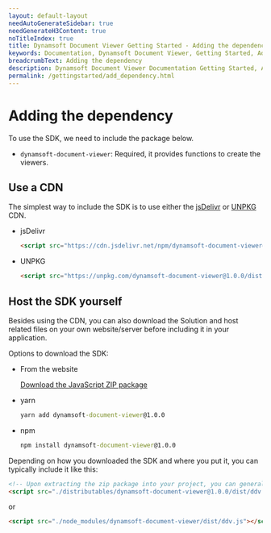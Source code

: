 ```yaml
---
layout: default-layout
needAutoGenerateSidebar: true
needGenerateH3Content: true
noTitleIndex: true
title: Dynamsoft Document Viewer Getting Started - Adding the dependency
keywords: Documentation, Dynamsoft Document Viewer, Getting Started, Adding the dependency
breadcrumbText: Adding the dependency
description: Dynamsoft Document Viewer Documentation Getting Started, Adding the dependency
permalink: /gettingstarted/add_dependency.html
---
```


# Adding the dependency

To use the SDK, we need to include the package below.

- `dynamsoft-document-viewer`: Required, it provides functions to create the viewers.


## Use a CDN

The simplest way to include the SDK is to use either the [jsDelivr](https://jsdelivr.com/) or [UNPKG](https://unpkg.com/) CDN.

- jsDelivr

  ```html
  <script src="https://cdn.jsdelivr.net/npm/dynamsoft-document-viewer@1.0.0/dist/ddv.js"></script>
  ```

- UNPKG

  ```html
  <script src="https://unpkg.com/dynamsoft-document-viewer@1.0.0/dist/ddv.js"></script>
  ```

## Host the SDK yourself

Besides using the CDN, you can also download the Solution and host related files on your own website/server before including it in your application.

Options to download the SDK:

- From the website

  [Download the JavaScript ZIP package](https://www.dynamsoft.com/document-viewer/downloads)

- yarn

  ```cmd
  yarn add dynamsoft-document-viewer@1.0.0
  ```

- npm

  ```cmd
  npm install dynamsoft-document-viewer@1.0.0
  ```

Depending on how you downloaded the SDK and where you put it, you can typically include it like this:

  ```html
  <!-- Upon extracting the zip package into your project, you can generally include it in the following manner -->
  <script src="./distributables/dynamsoft-document-viewer@1.0.0/dist/ddv.js"></script>
  ```

or

  ```html
  <script src="./node_modules/dynamsoft-document-viewer/dist/ddv.js"></script>
  ```